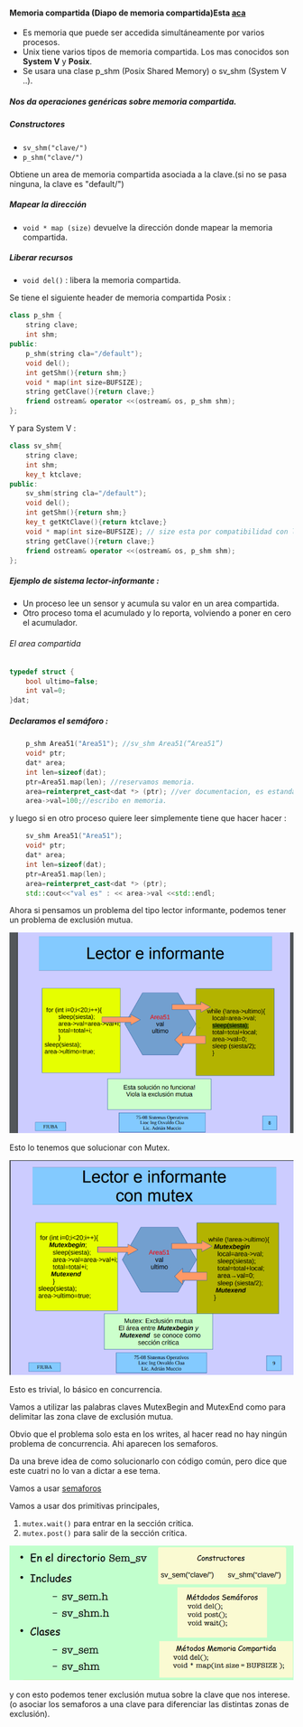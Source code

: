 #### Memoria compartida (Diapo de memoria compartida)Esta [aca](http://materias.fi.uba.ar/7508/Slides/10-SharedMem.pdf)

* Es memoria que puede ser accedida simultáneamente por varios procesos.
* Unix tiene varios tipos de memoria compartida. Los mas conocidos son **System V** y **Posix**.
* Se usara una clase p_shm (Posix Shared Memory) o sv_shm (System V ..).

##### Nos da operaciones genéricas sobre memoria compartida.

##### Constructores
* `sv_shm("clave/")`
* `p_shm("clave/")`

Obtiene un area de memoria compartida asociada a la clave.(si no se pasa ninguna, la clave es "default/")

##### Mapear la dirección

* `void * map (size)` devuelve la dirección donde mapear la memoria compartida.

##### Liberar recursos
* `void del()` : libera la memoria compartida.

Se tiene el siguiente header de memoria compartida Posix :

```cpp
class p_shm {
    string clave;
    int shm;
public:
    p_shm(string cla="/default");
    void del();
    int getShm(){return shm;}
    void * map(int size=BUFSIZE);
    string getClave(){return clave;}
    friend ostream& operator <<(ostream& os, p_shm shm);
};
```

Y para System V : 

```cpp
class sv_shm{
    string clave;
    int shm;
    key_t ktclave;
public:
    sv_shm(string cla="/default");
    void del();
    int getShm(){return shm;}
    key_t getKtClave(){return ktclave;}
    void * map(int size=BUFSIZE); // size esta por compatibilidad con las posix. Se usa BUFSIZE
    string getClave(){return clave;}
    friend ostream& operator <<(ostream& os, p_shm shm);
};
```

##### Ejemplo de sistema  lector-informante  : 

* Un proceso lee un sensor y acumula su valor en un area compartida.
* Otro proceso toma el acumulado y lo reporta, volviendo a poner en cero el acumulador.

###### El area compartida 

```cpp
typedef struct {
    bool ultimo=false;  
    int val=0;
}dat;
```

##### Declaramos el semáforo : 

```cpp
    p_shm Area51("Area51"); //sv_shm Area51(“Area51”)
    void* ptr;
    dat* area;
    int len=sizeof(dat);
    ptr=Area51.map(len); //reservamos memoria.
    area=reinterpret_cast<dat *> (ptr); //ver documentacion, es estandar de cpp. 
    area->val=100;//escribo en memoria.
```

y luego si en otro proceso quiere leer simplemente tiene que hacer hacer :

```cpp
    sv_shm Area51("Area51");
    void* ptr;
    dat* area;
    int len=sizeof(dat);
    ptr=Area51.map(len);
    area=reinterpret_cast<dat *> (ptr); 
    std::cout<<"val es" : << area->val <<std::endl;
```

Ahora si pensamos un problema del tipo lector informante, podemos tener un problema de exclusión mutua.

![problema excl mutua](capturas/LectorInformante.png)

Esto lo tenemos que solucionar con Mutex.

![problema excl mutua](capturas/conMutex.png)

Esto es trivial, lo básico en concurrencia.

Vamos a utilizar las palabras claves MutexBegin and MutexEnd como para delimitar las zona clave de exclusión mutua.

Obvio que el problema solo esta en los writes, al hacer read no hay ningún problema de concurrencia.
Ahi aparecen los semaforos.


Da una breve idea de como solucionarlo con código común, pero dice que este cuatri no lo van a dictar a ese tema.

Vamos a usar [semaforos](http://materias.fi.uba.ar/7508/Slides/11EL-ExcMutua-Estructuras.pdf)

Vamos a usar dos primitivas principales, 
1. `mutex.wait()` para entrar en la sección critica.
2. `mutex.post()` para salir de la sección critica.

![semaforosPrimitivas](capturas/semaforosPrimitivas.png
)

y con esto podemos tener exclusión mutua sobre la clave que nos interese. (o asociar los semaforos a una clave para diferenciar las distintas zonas de exclusión).

